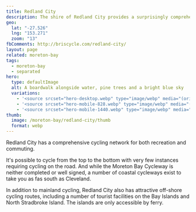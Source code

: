 ```yaml
---
title: Redland City
description: The shire of Redland City provides a surprisingly comprehensive cycling network for both recreation and commuting.
geo:
  lat: "-27.526"
  lng: "153.271"
  zoom: "13"
fbComments: http://briscycle.com/redland-city/
layout: page
related: moreton-bay
tags:
  - moreton-bay
  - separated
hero:
  type: defaultImage
  alt: A boardwalk alongside water, pine trees and a bright blue sky
  variations:
    - '<source srcset="hero-desktop.webp" type="image/webp" media="(orientation: landscape)" width="3353" height="897" />'
    - '<source srcset="hero-mobile-828.webp" type="image/webp" media="(max-width: 414px)" width=828 height=624 />'
    - '<source srcset="hero-mobile-1440.webp" type="image/webp" media="(min-width: 415px)" width=828 height=300 />'
thumb:
  image: /moreton-bay/redland-city/thumb
  format: webp
---
```


Redland City has a comprehensive cycling network for both recreation and commuting.

It's possible to cycle from the top to the bottom with very few instances requiring cycling on the road. And while the Moreton Bay Cycleway is neither completed or well signed, a number of coastal cycleways exist to take you as fas south as Cleveland.

In addition to mainland cycling, Redland City also has attractive off-shore cycling routes, including a number of tourist facilities on the Bay Islands and North Stradbroke Island. The islands are only accessible by ferry.
